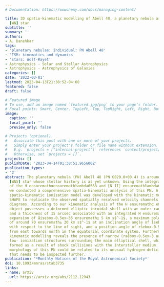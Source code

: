 ```yaml
---
# Documentation: https://wowchemy.com/docs/managing-content/

title: 3D spatio-kinematic modelling of Abell 48, a planetary nebula around a Wolf-Rayet
  [WN] star
subtitle: ''
summary: ''
authors:
- A. Danehkar
tags:
- 'planetary nebulae: individual: PN Abell 48'
- 'ISM: kinematics and dynamics'
- 'stars: Wolf-Rayet'
- Astrophysics - Solar and Stellar Astrophysics
- Astrophysics - Astrophysics of Galaxies
categories: []
date: '2022-03-01'
lastmod: 2023-04-13T21:38:52-04:00
featured: false
draft: false

# Featured image
# To use, add an image named `featured.jpg/png` to your page's folder.
# Focal points: Smart, Center, TopLeft, Top, TopRight, Left, Right, BottomLeft, Bottom, BottomRight.
image:
  caption: ''
  focal_point: ''
  preview_only: false

# Projects (optional).
#   Associate this post with one or more of your projects.
#   Simply enter your project's folder or file name without extension.
#   E.g. `projects = ["internal-project"]` references `content/project/deep-learning/index.md`.
#   Otherwise, set `projects = []`.
projects: []
publishDate: '2023-04-14T01:38:51.965600Z'
publication_types:
- '2'
abstract: The planetary nebula (PN) Abell 48 (PN G029.0+00.4) is around a rare Wolf-Rayet
  [WN5] star whose stellar history is as yet unknown. Using the integral field observations
  of the H ensuremathαensuremathłambda6563 and [N II] ensuremathłambda6584 line emissions,
  we conducted a comprehensive spatio-kinematic analysis of this PN. A three- dimensional
  spatio-kinematic ionization model was developed with the kinematic modelling tool
  SHAPE to replicate the observed spatially resolved velocity channels and position-velocity
  diagrams. According to our kinematic analysis of the H ensuremathα emission, this
  object possesses a deformed elliptic toroidal shell with an outer radius of 23 arcsec
  and a thickness of 15 arcsec associated with an integrated H ensuremathα emission-line
  expansion of åisebox-0.5ex~35 ensuremath± 5 km s$^-1$, a maximum poloidal expansion
  of around 70 ensuremath± 20 km s$^-1$ at an inclination angle of i̊sebox-0.5ex~30°
  with respect to the line of sight, and a position angle of rs̊ebox-0.5ex~130° measured
  from east towards north in the equatorial coordinate system. Furthermore, [N II]
  kinematic modelling reveals the presence of narrow (rae̊box-0.5ex~3 arcsec) exterior
  low- ionization structures surrounding the main elliptical shell, which could have
  formed as a result of shock collisions with the interstellar medium. The torus-shaped
  morphology of this PN could be related to its unusual hydrogen-deficient [WN] nucleus
  that needs to be inspected further.
publication: '*Monthly Notices of the Royal Astronomical Society*'
doi: 10.1093/mnras/stab3735
links:
- name: arXiv
  url: https://arxiv.org/abs/2112.12043
---
```

